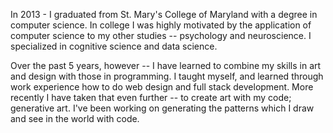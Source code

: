 In 2013 - I graduated from St. Mary's College of Maryland with a degree in computer science. In college I was highly motivated by the application of computer science to my other studies -- psychology and neuroscience. I specialized in cognitive science and data science.


Over the past 5 years, however -- I have learned to combine my skills in art and design with those in programming. I taught myself, and learned through work experience how to do web design and full stack development. More recently I have taken that even further -- to create art with my code; generative art. I've been working on generating the patterns which I draw and see in the world with code. 
